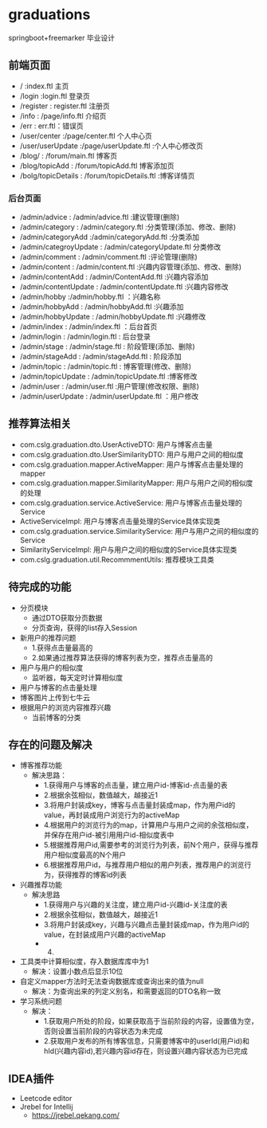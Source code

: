 # graduations
springboot+freemarker 毕业设计
## 前端页面
- / :index.ftl 主页
- /login :login.ftl 登录页
- /register : register.ftl 注册页
- /info : /page/info.ftl 介绍页
- /err : err.ftl：错误页
- /user/center :/page/center.ftl 个人中心页
- /user/userUpdate :/page/userUpdate.ftl :个人中心修改页
- /blog/ : /forum/main.ftl 博客页
- /blog/topicAdd : /forum/topicAdd.ftl 博客添加页
- /bolg/topicDetails : /forum/topicDetails.ftl :博客详情页
### 后台页面
- /admin/advice : /admin/advice.ftl :建议管理(删除)
- /admin/category : /admin/category.ftl :分类管理(添加、修改、删除)
- /admin/categoryAdd :/admin/categoryAdd.ftl :分类添加
- /admin/categroyUpdate : /admin/categoryUpdate.ftl 分类修改
-  /admin/comment : /admin/comment.ftl :评论管理(删除)
- /admin/content : /admin/content.ftl :兴趣内容管理(添加、修改、删除)
- /admin/contentAdd : /admin/ContentAdd.ftl :兴趣内容添加
- /admin/contentUpdate : /admin/contentUpdate.ftl :兴趣内容修改
- /admin/hobby :/admin/hobby.ftl ：兴趣名称
- /admin/hobbyAdd : /admin/hobbyAdd.ftl :兴趣添加
- /admin/hobbyUpdate : /admin/hobbyUpdate.ftl :兴趣修改
- /admin/index : /admin/index.ftl ：后台首页
- /admin/login : /admin/login.ftl : 后台登录
- /admin/stage : /admin/stage.ftl : 阶段管理(添加、删除)
- /admin/stageAdd : /admin/stageAdd.ftl : 阶段添加
- /admin/topic : /admin/topic.ftl : 博客管理(修改、删除)
- /admin/topicUpdate : /admin/topicUpdate.ftl :博客修改
- /admin/user : /admin/user.ftl :用户管理(修改权限、删除)
- /admin/userUpdate : /admin/userUpdate.ftl ：用户修改

## 推荐算法相关
- com.cslg.graduation.dto.UserActiveDTO: 用户与博客点击量
- com.cslg.graduation.dto.UserSimilarityDTO: 用户与用户之间的相似度
- com.cslg.graduation.mapper.ActiveMapper: 用户与博客点击量处理的mapper
- com.cslg.graduation.mapper.SimilarityMapper: 用户与用户之间的相似度的处理
- com.cslg.graduation.service.ActiveService: 用户与博客点击量处理的Service
- ActiveServiceImpl: 用户与博客点击量处理的Service具体实现类
- com.cslg.graduation.service.SimilarityService: 用户与用户之间的相似度的Service
- SimilarityServiceImpl: 用户与用户之间的相似度的Service具体实现类
- com.cslg.graduation.util.RecommmentUtils: 推荐模块工具类

## 待完成的功能


- 分页模块
    - 通过DTO获取分页数据
    - 分页查询，获得的list存入Session
- 新用户的推荐问题
    - 1.获得点击量最高的
    - 2.如果通过推荐算法获得的博客列表为空，推荐点击量高的
- 用户与用户的相似度
    - 监听器，每天定时计算相似度
- 用户与博客的点击量处理
- 博客图片上传到七牛云
- 根据用户的浏览内容推荐兴趣
  - 当前博客的分类
## 存在的问题及解决

- 博客推荐功能
  - 解决思路：
    - 1.获得用户与博客的点击量，建立用户id-博客id-点击量的表
    - 2.根据余弦相似，数值越大，越接近1
    - 3.将用户封装成key，博客与点击量封装成map，作为用户id的value，再封装成用户浏览行为的activeMap
    - 4.根据用户的浏览行为的map，计算用户与用户之间的余弦相似度，并保存在用户id-被引用用户id-相似度表中
    - 5.根据推荐用户id,需要参考的浏览行为列表，前N个用户，获得与推荐用户相似度最高的N个用户
    - 6.根据推荐用户id，与推荐用户相似的用户列表，推荐用户的浏览行为，获得推荐的博客id列表
- 兴趣推荐功能
  - 解决思路
    - 1.获得用户与兴趣的关注度，建立用户id-兴趣id-关注度的表
    - 2.根据余弦相似，数值越大，越接近1
    - 3.将用户封装成key，兴趣与兴趣点击量封装成map，作为用户id的value，在封装成用户兴趣的activeMap
    - 4.
- 工具类中计算相似度，存入数据库库中为1
  - 解决：设置小数点后显示10位
- 自定义mapper方法时无法查询数据库或查询出来的值为null
  - 解决：为查询出来的列定义别名，和需要返回的DTO名称一致
- 学习系统问题          
  - 解决：
    - 1.获取用户所处的阶段，如果获取高于当前阶段的内容，设置值为空，否则设置当前阶段的内容状态为未完成
    - 2.获取用户发布的所有博客信息，只需要博客中的userId(用户id)和hId(兴趣内容id),若兴趣内容id存在，则设置兴趣内容状态为已完成


## IDEA插件
- Leetcode editor
- Jrebel for Intellij
  - https://jrebel.qekang.com/
